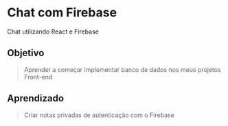# Chat com Firebase
Chat utilizando React e Firebase

## Objetivo 
> Aprender a começar implementar banco de dados nos meus projetos Front-end 

## Aprendizado
> Criar notas privadas de autenticação com o Firebase 
